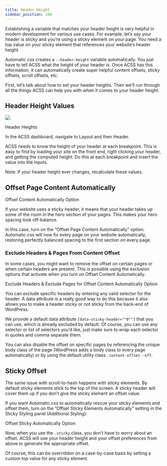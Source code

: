 ```yaml
---
title: Header Height
sidebar_position: 100
---
```


Establishing a variable that matches your header height is very helpful in modern development for various use cases. For example, let’s say your header is sticky and you’re using a sticky element on your page. You need a top value on your sticky element that references your website’s header height.

Automatic.css creates a `--header-height` variable automatically. You just have to tell ACSS what the height of your header is. Once ACSS has this information, it can automatically create super helpful content offsets, sticky offsets, scroll offsets, etc.

First, let’s talk about how to set your header heights. Then we’ll run through all the things ACSS can help you with when it comes to your header height.

## Header Height Values

![](https://automaticcss.com/wp-content/uploads/CleanShot-2024-09-24-at-16.20.02@2x-924x1024.jpg)

Header Heights

In the ACSS dashboard, navigate to Layout and then Header.

ACSS needs to know the height of your header at each breakpoint. This is easy to find by loading your site on the front end, right clicking your header, and getting the computed height. Do this at each breakpoint and insert the value into the inputs.

Note: If your header height ever changes, recalculate these values.

## Offset Page Content Automatically

Offset Content Automatically Option

If your website uses a sticky header, it means that your header takes up some of the room in the hero section of your pages. This makes your hero spacing look off-balance.

In this case, turn on the “Offset Page Content Automatically” option. Automatic.css will now fix every page on your website automatically, restoring perfectly balanced spacing to the first section on every page.

### Exclude Headers & Pages From Content Offset

In some cases, you might want to remove the offset on certain pages or when certain headers are present. This is possible using the exclusion options that activate when you turn on Offset Content Automatically.

Exclude Headers & Exclude Pages for Offset Content Automatically Option

You can exclude specific headers by entering any valid selector for the header. A data attribute is a really good way to do this because it also allows you to make a header sticky or not sticky from the back-end of WordPress.

We provide a default data attribute `[data-sticky-header=""0""]` that you can use, which is already excluded by default. Of course, you can use any selector or list of selectors you’d like, just make sure to wrap each selector in quotes and comma separate them.

You can also disable the offset on specific pages by referencing the unique body class of the page (WordPress adds a body class to every page automatically) or by using the default utility class `.content-offset--off`.

## Sticky Offset

The same issue with scroll-to-hash happens with sticky elements. By default sticky elements stick to the top of the screen. A sticky header will cover them up if you don’t give the sticky element an offset value.

If you want Automatic.css to automatically rescue your sticky elements and offset them, turn on the “Offset Sticky Elements Automatically” setting in the Sticky Styling panel (Additional Styling):

Offset Sticky Automatically Option

Now, when you use the `.sticky` class, you don’t have to worry about an offset. ACSS will use your header height and your offset preferences from above to generate the appropriate offset.

Of course, this can be overridden on a case-by-case basis by setting a custom top value for any sticky element.

